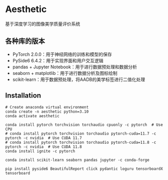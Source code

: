 # Aesthetic
基于深度学习的图像美学质量评价系统

## 各种库的版本
- PyTorch 2.0.0：用于神经网络的训练和模型的保存
- PySide6 6.4.2：用于实现界面和用户交互逻辑
- pandas + Jupyter Notebook：用于进行数据预处理和数据分析
- seaborn + matplotlib：用于进行数据分析及图标绘制
- scikit-learn：用于数据预处理，将AADB的美学标签进行二值化处理

## Installation
```shell
# Create anaconda virtual environment
conda create -n aesthetic python=3.10
conda activate aesthetic

conda install pytorch torchvision torchaudio cpuonly -c pytorch  # Use CPU
# conda install pytorch torchvision torchaudio pytorch-cuda=11.7 -c pytorch -c nvidia  # Use CUDA 11.7
# conda install pytorch torchvision torchaudio pytorch-cuda=11.8 -c pytorch -c nvidia  # Use CUDA 11.8
conda install ignite -c pytorch

conda install scikit-learn seaborn pandas jupyter -c conda-forge

pip install pyside6 BeautifulReport click pydantic loguru tensorboardX tensorboard
```
